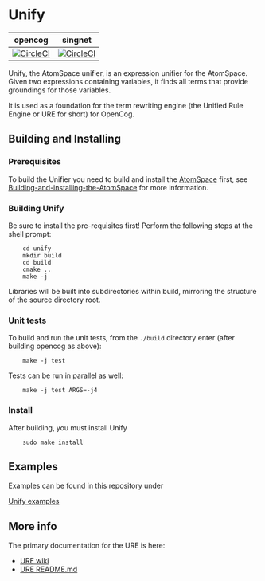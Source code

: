 # Unify

opencog | singnet
------- | -------
[![CircleCI](https://circleci.com/gh/opencog/unify.svg?style=svg)](https://circleci.com/gh/opencog/unify) | [![CircleCI](https://circleci.com/gh/singnet/unify.svg?style=svg)](https://circleci.com/gh/singnet/unify)

Unify, the AtomSpace unifier, is an expression unifier for the AtomSpace.
Given two expressions containing variables, it finds all terms that
provide groundings for those variables.

It is used as a foundation for the term rewriting engine
(the Unified Rule Engine or URE for short) for OpenCog.

## Building and Installing

### Prerequisites

To build the Unifier you need to build and install the
[AtomSpace](https://wiki.opencog.org/w/AtomSpace) first, see
[Building-and-installing-the-AtomSpace](https://github.com/opencog/atomspace#building-and-installing)
for more information.

### Building Unify

Be sure to install the pre-requisites first!
Perform the following steps at the shell prompt:
```
    cd unify
    mkdir build
    cd build
    cmake ..
    make -j
```
Libraries will be built into subdirectories within build, mirroring
the structure of the source directory root.

### Unit tests

To build and run the unit tests, from the `./build` directory enter
(after building opencog as above):
```
    make -j test
```
Tests can be run in parallel as well:
```
    make -j test ARGS=-j4
```

### Install

After building, you must install Unify
```
    sudo make install
```

## Examples

Examples can be found in this repository under

[Unify examples](examples/unify)

## More info

The primary documentation for the URE is here:

* [URE wiki](https://wiki.opencog.org/w/URE)
* [URE README.md](https://github.com/opencog/ure/README.md)
